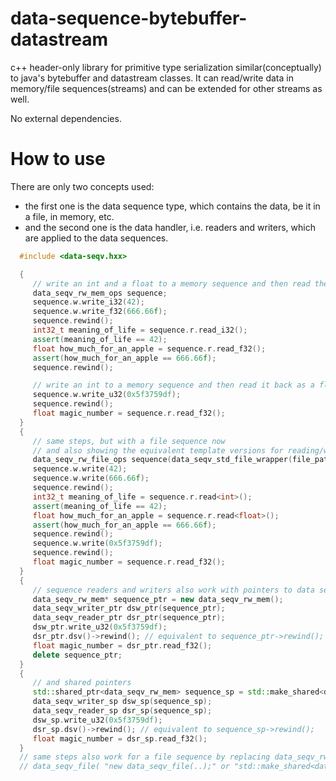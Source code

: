 # data-sequence-bytebuffer-datastream

c++ header-only library for primitive type serialization similar(conceptually) to java's bytebuffer and datastream classes.
It can read/write data in memory/file sequences(streams) and can be extended for other streams as well.

No external dependencies.

# How to use

There are only two concepts used:
- the first one is the data sequence type, which contains the data, be it in a file, in memory, etc.
- and the second one is the data handler, i.e. readers and writers, which are applied to the data sequences.

```c++
  #include <data-seqv.hxx>

  {
	 // write an int and a float to a memory sequence and then read them back
	 data_seqv_rw_mem_ops sequence;
	 sequence.w.write_i32(42);
	 sequence.w.write_f32(666.66f);
	 sequence.rewind();
	 int32_t meaning_of_life = sequence.r.read_i32();
	 assert(meaning_of_life == 42);
	 float how_much_for_an_apple = sequence.r.read_f32();
	 assert(how_much_for_an_apple == 666.66f);
	 sequence.rewind();

	 // write an int to a memory sequence and then read it back as a float
	 sequence.w.write_u32(0x5f3759df);
	 sequence.rewind();
	 float magic_number = sequence.r.read_f32();
  }
  {
	 // same steps, but with a file sequence now
	 // and also showing the equivalent template versions for reading/writing
	 data_seqv_rw_file_ops sequence(data_seqv_std_file_wrapper(file_path, "w+b"));
	 sequence.w.write(42);
	 sequence.w.write(666.66f);
	 sequence.rewind();
	 int32_t meaning_of_life = sequence.r.read<int>();
	 assert(meaning_of_life == 42);
	 float how_much_for_an_apple = sequence.r.read<float>();
	 assert(how_much_for_an_apple == 666.66f);
	 sequence.rewind();
	 sequence.w.write(0x5f3759df);
	 sequence.rewind();
	 float magic_number = sequence.r.read_f32();
  }
  {
	 // sequence readers and writers also work with pointers to data sequences
	 data_seqv_rw_mem* sequence_ptr = new data_seqv_rw_mem();
	 data_seqv_writer_ptr dsw_ptr(sequence_ptr);
	 data_seqv_reader_ptr dsr_ptr(sequence_ptr);
	 dsw_ptr.write_u32(0x5f3759df);
	 dsr_ptr.dsv()->rewind(); // equivalent to sequence_ptr->rewind();
	 float magic_number = dsr_ptr.read_f32();
	 delete sequence_ptr;
  }
  {
	 // and shared pointers
	 std::shared_ptr<data_seqv_rw_mem> sequence_sp = std::make_shared<data_seqv_rw_mem>();
	 data_seqv_writer_sp dsw_sp(sequence_sp);
	 data_seqv_reader_sp dsr_sp(sequence_sp);
	 dsw_sp.write_u32(0x5f3759df);
	 dsr_sp.dsv()->rewind(); // equivalent to sequence_sp->rewind();
	 float magic_number = dsr_sp.read_f32();
  }
  // same steps also work for a file sequence by replacing data_seqv_rw_mem with
  // data_seqv_file( "new data_seqv_file(..);" or "std::make_shared<data_seqv_file>(..);" )
```
